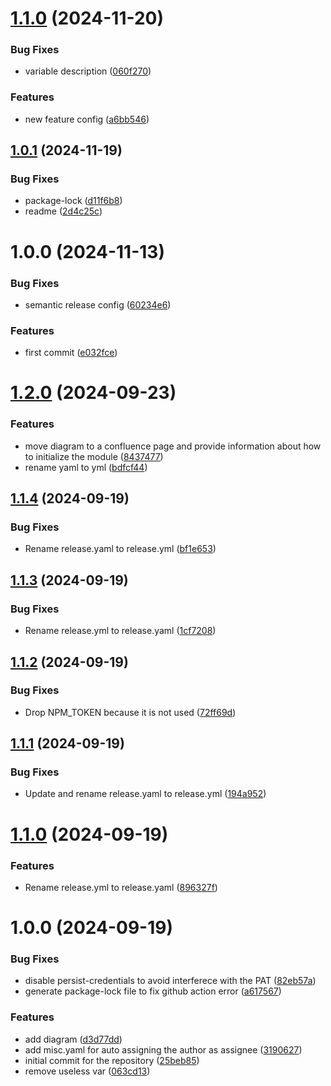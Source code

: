 # [1.1.0](https://github.com/nstrlabs/tf-aws-guardduty/compare/v1.0.1...v1.1.0) (2024-11-20)


### Bug Fixes

* variable description ([060f270](https://github.com/nstrlabs/tf-aws-guardduty/commit/060f270602ec0e5173dbf561b7b2ce992991ec36))


### Features

* new feature config ([a6bb546](https://github.com/nstrlabs/tf-aws-guardduty/commit/a6bb546c317e5d48c702638058325ab0d0fa3eee))

## [1.0.1](https://github.com/nstrlabs/tf-aws-guardduty/compare/v1.0.0...v1.0.1) (2024-11-19)


### Bug Fixes

* package-lock ([d11f6b8](https://github.com/nstrlabs/tf-aws-guardduty/commit/d11f6b80d9991ec82586595190e363f4c65900c5))
* readme ([2d4c25c](https://github.com/nstrlabs/tf-aws-guardduty/commit/2d4c25c8883b7a8bac3240bba419672559ab1556))

# 1.0.0 (2024-11-13)


### Bug Fixes

* semantic release config ([60234e6](https://github.com/nstrlabs/tf-aws-guardduty/commit/60234e6af969df36a37ecfe2b5d90a7f37f4b9d3))


### Features

* first commit ([e032fce](https://github.com/nstrlabs/tf-aws-guardduty/commit/e032fce07f799230d9e714062f2caa424a891244))

# [1.2.0](https://github.com/nstrlabs/tf-modules-template/compare/v1.1.4...v1.2.0) (2024-09-23)


### Features

* move diagram to a confluence page and provide information about how to initialize the module ([8437477](https://github.com/nstrlabs/tf-modules-template/commit/8437477e81bd76e1f5cdd6fd5b68e4b63e95511d))
* rename yaml to yml ([bdfcf44](https://github.com/nstrlabs/tf-modules-template/commit/bdfcf441a1965842db38611eaba4831fa14452ca))

## [1.1.4](https://github.com/nstrlabs/tf-modules-template/compare/v1.1.3...v1.1.4) (2024-09-19)


### Bug Fixes

* Rename release.yaml to release.yml ([bf1e653](https://github.com/nstrlabs/tf-modules-template/commit/bf1e653fc0339ce1072cdd07ac9ea6f8334e0f51))

## [1.1.3](https://github.com/nstrlabs/tf-modules-template/compare/v1.1.2...v1.1.3) (2024-09-19)


### Bug Fixes

* Rename release.yml to release.yaml ([1cf7208](https://github.com/nstrlabs/tf-modules-template/commit/1cf72086618c2d8df21e6e1284335f4d5b347707))

## [1.1.2](https://github.com/nstrlabs/tf-modules-template/compare/v1.1.1...v1.1.2) (2024-09-19)


### Bug Fixes

* Drop NPM_TOKEN because it is not used ([72ff69d](https://github.com/nstrlabs/tf-modules-template/commit/72ff69d038f21620e9b5f40c56f4a7e779b99522))

## [1.1.1](https://github.com/nstrlabs/tf-modules-template/compare/v1.1.0...v1.1.1) (2024-09-19)


### Bug Fixes

* Update and rename release.yaml to release.yml ([194a952](https://github.com/nstrlabs/tf-modules-template/commit/194a952e3e1c8a3a40cf0a6444bff39308832b8b))

# [1.1.0](https://github.com/nstrlabs/tf-modules-template/compare/v1.0.0...v1.1.0) (2024-09-19)


### Features

* Rename release.yml to release.yaml ([896327f](https://github.com/nstrlabs/tf-modules-template/commit/896327ff95f3ad5c67da8ceef4ce6bdbbe89e175))

# 1.0.0 (2024-09-19)


### Bug Fixes

* disable persist-credentials to avoid interferece with the PAT ([82eb57a](https://github.com/nstrlabs/tf-modules-template/commit/82eb57a6c6eeb3e51add8582bcd979ec62016c82))
* generate package-lock file to fix github action error ([a617567](https://github.com/nstrlabs/tf-modules-template/commit/a617567bb0faa7b6232f3e09b320aee7a9e441e0))


### Features

* add diagram ([d3d77dd](https://github.com/nstrlabs/tf-modules-template/commit/d3d77dd754282e4f49a24864316e16de3a59fae1))
* add misc.yaml for auto assigning the author as assignee ([3190627](https://github.com/nstrlabs/tf-modules-template/commit/319062703ed123cee6a87c32b8491a404daf2ae6))
* initial commit for the repository ([25beb85](https://github.com/nstrlabs/tf-modules-template/commit/25beb85ace1918effca32c8fac9de52089eeeb36))
* remove useless var ([063cd13](https://github.com/nstrlabs/tf-modules-template/commit/063cd1316757a4919a996ec41a8a8c81d07734fb))
